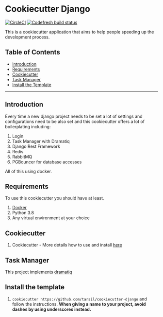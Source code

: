 # Cookiecutter Django

[![CircleCI](https://circleci.com/gh/tarsil/cookiecutter-django.svg?style=shield&circle-token=91ae5605f46538c06c9b88248fd0fd6cc9b2994d)](https://circleci.com/gh/tarsil/cookiecutter-django)
[![Codefresh build status]( https://g.codefresh.io/api/badges/pipeline/tiagoarasilva/Django%20Cookiecutter%2FTest%26Build?type=cf-1&key=eyJhbGciOiJIUzI1NiJ9.NThhOGRkNTdmMjU5OWMwMTAwZjQzYmRi.kUnXk46L86nOtnW3OI5-TJK6cYlavAHbhF5MqKg6pLM)](https://g.codefresh.io/pipelines/edit/new/builds?id=5fc91f0654e9095fcd293333&pipeline=Test%26Build&projects=Django%20Cookiecutter&projectId=5fc91e5e84fbdc5d38bf1924)

This is a cookiecutter application that aims to help people speeding up the development process.

## Table of Contents

- [Introduction](#introduction)
- [Requirements](#requirements)
- [Cookiecutter](#cookiecutter)
- [Task Manager](#task-manager)
- [Install the Template](#install-the-template)

---

## Introduction

Every time a new django project needs to be set a lot of settings and configurations need to be
also set and this cookiecutter offers a lot of boilerplating including:

1. Login
2. Task Manager with Dramatiq
3. Django Rest Framework
4. Redis
5. RabbitMQ
6. PGBouncer for database accesses

All of this using docker.

## Requirements

To use this cookiecutter you should have at least.

1. [Docker](https://www.docker.com/products)
2. Python 3.8
3. Any virtual environment at your choice

## Cookiecutter

1. Cookiecutter - More details how to use and install [here](https://cookiecutter.readthedocs.io/en/1.7.2/)

## Task Manager

This project implements [dramatiq](https://dramatiq.io/)

## Install the template

1. `cookiecutter https://github.com/tarsil/cookiecutter-django` and follow the instructions.
    **When giving a name to your project, avoid dashes by using underscores instead.**
